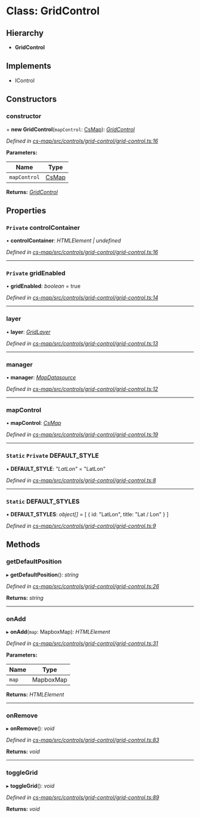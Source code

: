 # Class: GridControl

## Hierarchy

* **GridControl**

## Implements

* IControl

## Constructors

###  constructor

\+ **new GridControl**(`mapControl`: [CsMap](_cs_map_src_components_cs_map_cs_map_.csmap.md)): *[GridControl](_cs_map_src_controls_grid_control_grid_control_.gridcontrol.md)*

*Defined in [cs-map/src/controls/grid-control/grid-control.ts:16](https://github.com/TNOCS/csnext/blob/38d1409e/packages/cs-map/src/controls/grid-control/grid-control.ts#L16)*

**Parameters:**

Name | Type |
------ | ------ |
`mapControl` | [CsMap](_cs_map_src_components_cs_map_cs_map_.csmap.md) |

**Returns:** *[GridControl](_cs_map_src_controls_grid_control_grid_control_.gridcontrol.md)*

## Properties

### `Private` controlContainer

• **controlContainer**: *HTMLElement | undefined*

*Defined in [cs-map/src/controls/grid-control/grid-control.ts:16](https://github.com/TNOCS/csnext/blob/38d1409e/packages/cs-map/src/controls/grid-control/grid-control.ts#L16)*

___

### `Private` gridEnabled

• **gridEnabled**: *boolean* = true

*Defined in [cs-map/src/controls/grid-control/grid-control.ts:14](https://github.com/TNOCS/csnext/blob/38d1409e/packages/cs-map/src/controls/grid-control/grid-control.ts#L14)*

___

###  layer

• **layer**: *[GridLayer](_cs_map_src_layers_grid_layer_.gridlayer.md)*

*Defined in [cs-map/src/controls/grid-control/grid-control.ts:13](https://github.com/TNOCS/csnext/blob/38d1409e/packages/cs-map/src/controls/grid-control/grid-control.ts#L13)*

___

###  manager

• **manager**: *[MapDatasource](_cs_map_src_datasources_map_datasource_.mapdatasource.md)*

*Defined in [cs-map/src/controls/grid-control/grid-control.ts:12](https://github.com/TNOCS/csnext/blob/38d1409e/packages/cs-map/src/controls/grid-control/grid-control.ts#L12)*

___

###  mapControl

• **mapControl**: *[CsMap](_cs_map_src_components_cs_map_cs_map_.csmap.md)*

*Defined in [cs-map/src/controls/grid-control/grid-control.ts:19](https://github.com/TNOCS/csnext/blob/38d1409e/packages/cs-map/src/controls/grid-control/grid-control.ts#L19)*

___

### `Static` `Private` DEFAULT_STYLE

▪ **DEFAULT_STYLE**: *"LatLon"* = "LatLon"

*Defined in [cs-map/src/controls/grid-control/grid-control.ts:8](https://github.com/TNOCS/csnext/blob/38d1409e/packages/cs-map/src/controls/grid-control/grid-control.ts#L8)*

___

### `Static` DEFAULT_STYLES

▪ **DEFAULT_STYLES**: *object[]* =  [
        { id: "LatLon", title: "Lat / Lon" }
    ]

*Defined in [cs-map/src/controls/grid-control/grid-control.ts:9](https://github.com/TNOCS/csnext/blob/38d1409e/packages/cs-map/src/controls/grid-control/grid-control.ts#L9)*

## Methods

###  getDefaultPosition

▸ **getDefaultPosition**(): *string*

*Defined in [cs-map/src/controls/grid-control/grid-control.ts:26](https://github.com/TNOCS/csnext/blob/38d1409e/packages/cs-map/src/controls/grid-control/grid-control.ts#L26)*

**Returns:** *string*

___

###  onAdd

▸ **onAdd**(`map`: MapboxMap): *HTMLElement*

*Defined in [cs-map/src/controls/grid-control/grid-control.ts:31](https://github.com/TNOCS/csnext/blob/38d1409e/packages/cs-map/src/controls/grid-control/grid-control.ts#L31)*

**Parameters:**

Name | Type |
------ | ------ |
`map` | MapboxMap |

**Returns:** *HTMLElement*

___

###  onRemove

▸ **onRemove**(): *void*

*Defined in [cs-map/src/controls/grid-control/grid-control.ts:83](https://github.com/TNOCS/csnext/blob/38d1409e/packages/cs-map/src/controls/grid-control/grid-control.ts#L83)*

**Returns:** *void*

___

###  toggleGrid

▸ **toggleGrid**(): *void*

*Defined in [cs-map/src/controls/grid-control/grid-control.ts:89](https://github.com/TNOCS/csnext/blob/38d1409e/packages/cs-map/src/controls/grid-control/grid-control.ts#L89)*

**Returns:** *void*
